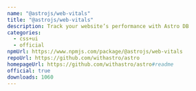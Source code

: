 ```yaml
---
name: "@astrojs/web-vitals"
title: "@astrojs/web-vitals"
description: Track your website’s performance with Astro DB
categories:
  - css+ui
  - official
npmUrl: https://www.npmjs.com/package/@astrojs/web-vitals
repoUrl: https://github.com/withastro/astro
homepageUrl: https://github.com/withastro/astro#readme
official: true
downloads: 1060
---
```

